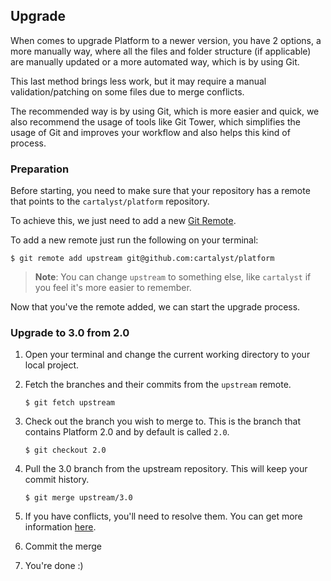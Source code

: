 ## Upgrade

When comes to upgrade Platform to a newer version, you have 2 options, a more manually way, where all the files and folder structure (if applicable) are manually updated or a more automated way, which is by using Git.

This last method brings less work, but it may require a manual validation/patching on some files due to merge conflicts.

The recommended way is by using Git, which is more easier and quick, we also recommend the usage of tools like Git Tower, which simplifies the usage of Git and improves your workflow and also helps this kind of process.

### Preparation

Before starting, you need to make sure that your repository has a remote that points to the `cartalyst/platform` repository.

To achieve this, we just need to add a new [Git Remote](http://www.git-tower.com/learn/git/ebook/command-line/remote-repositories/introduction#start).

To add a new remote just run the following on your terminal:

    $ git remote add upstream git@github.com:cartalyst/platform

> **Note**: You can change `upstream` to something else, like `cartalyst` if you feel it's more easier to remember.

Now that you've the remote added, we can start the upgrade process.

### Upgrade to 3.0 from 2.0

1. Open your terminal and change the current working directory to your local project.

2. Fetch the branches and their commits from the `upstream` remote.

    ```
    $ git fetch upstream
    ```

3. Check out the branch you wish to merge to. This is the branch that contains Platform 2.0 and by default is called `2.0`.

    ```
    $ git checkout 2.0
    ```

4. Pull the 3.0 branch from the upstream repository. This will keep your commit history.

    ```
    $ git merge upstream/3.0
    ```

5. If you have conflicts, you'll need to resolve them. You can get more information [here](https://help.github.com/articles/resolving-a-merge-conflict-from-the-command-line/).

6. Commit the merge

7. You're done :)
